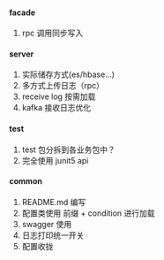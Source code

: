 #### facade
1. rpc 调用同步写入

#### server
1. 实际储存方式(es/hbase...)
2. 多方式上传日志（rpc）
3. receive log 按需加载
4. kafka 接收日志优化

#### test
1. test 包分拆到各业务包中？
2. 完全使用 junit5 api

#### common
1. README.md 编写
2. 配置类使用 前缀 + condition 进行加载
3. swagger 使用
4. 日志打印统一开关
5. 配置收拢